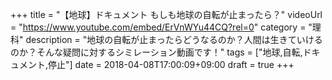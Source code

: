 +++
title =  "【地球】ドキュメント もしも地球の自転が止まったら？"
videoUrl = "https://www.youtube.com/embed/ErVnWYu44CQ?rel=0"
category = "理科"
description = "地球の自転が止まったらどうなるのか？人間は生きていけるのか？そんな疑問に対するシミレーション動画です！"
tags = ["地球,自転,ドキュメント,停止"]
date = 2018-04-08T17:00:09+09:00
draft = true
+++

